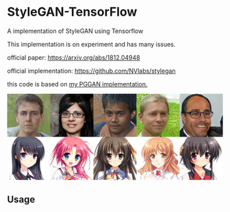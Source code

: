 # StyleGAN-TensorFlow
A implementation of StyleGAN using Tensorflow

This implementation is on experiment and has many issues.

official paper: https://arxiv.org/abs/1812.04948

official implementation: https://github.com/NVlabs/stylegan

this code is based on [my PGGAN implementation.](https://github.com/itsuki8914/PGGAN-TensorFlow)

<img src = 'examples/top.png' width=1280>

## Usage


